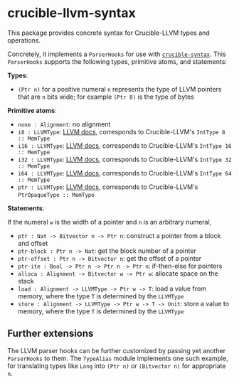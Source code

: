 # crucible-llvm-syntax

This package provides concrete syntax for Crucible-LLVM types and operations.

Concretely, it implements a `ParserHooks` for use with [`crucible-syntax`][syn].
This `ParserHooks` supports the following types, primitive atoms, and
statements:

**Types**:

- `(Ptr n)` for a positive numeral `n` represents the type of LLVM pointers that are `n` bits wide; for example `(Ptr 8)` is the type of bytes

**Primitive atoms**:

- `none : Alignment`: no alignment
- `i8 : LLVMType`: [LLVM docs][int-type], corresponds to Crucible-LLVM's `IntType 8 :: MemType`
- `i16 : LLVMType`: [LLVM docs][int-type], corresponds to Crucible-LLVM's `IntType 16 :: MemType`
- `i32 : LLVMType`: [LLVM docs][int-type], corresponds to Crucible-LLVM's `IntType 32 :: MemType`
- `i64 : LLVMType`: [LLVM docs][int-type], corresponds to Crucible-LLVM's `IntType 64 :: MemType`
- `ptr : LLVMType`: [LLVM docs][ptr-type], corresponds to Crucible-LLVM's `PtrOpaqueType :: MemType`

[int-type]: https://llvm.org/docs/LangRef.html#integer-type
[ptr-type]: https://llvm.org/docs/LangRef.html#pointer-type

**Statements**:

If the numeral `w` is the width of a pointer and `n` is an arbitrary numeral,

- `ptr : Nat -> Bitvector n -> Ptr n`: construct a pointer from a block and offset
- `ptr-block : Ptr n -> Nat`: get the block number of a pointer
- `ptr-offset : Ptr n -> Bitvector n`: get the offset of a pointer
- `ptr-ite : Bool -> Ptr n -> Ptr n -> Ptr n`: if-then-else for pointers
- `alloca : Alignment -> Bitvector w -> Ptr w`: allocate space on the stack
- `load : Alignment -> LLVMType -> Ptr w -> T`: load a value from memory, where the type `T` is determined by the `LLVMType`
- `store : Alignment -> LLVMType -> Ptr w -> T -> Unit`: store a value to memory, where the type `T` is determined by the `LLVMType`

## Further extensions

The LLVM parser hooks can be further customized by passing yet another `ParserHooks`
to them. The `TypeAlias` module implements one such example, for translating
types like `Long` into `(Ptr n)` or `(Bitvector n)` for appropriate `n`.

[syn]: ../crucible-syntax
